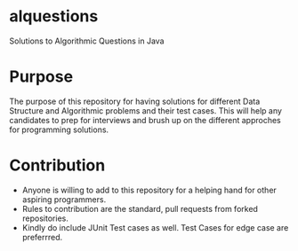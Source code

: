 # alquestions
Solutions to Algorithmic Questions in Java

# Purpose

The purpose of this repository for having solutions for different Data Structure and Algorithmic problems and their test cases. This will help any candidates to
prep for interviews and brush up on the different approches for programming solutions.

# Contribution

- Anyone is willing to add to this repository for a helping hand for other aspiring programmers.
- Rules to contribution are the standard, pull requests from forked repositories.
- Kindly do include JUnit Test cases as well. Test Cases for edge case are preferrred.

